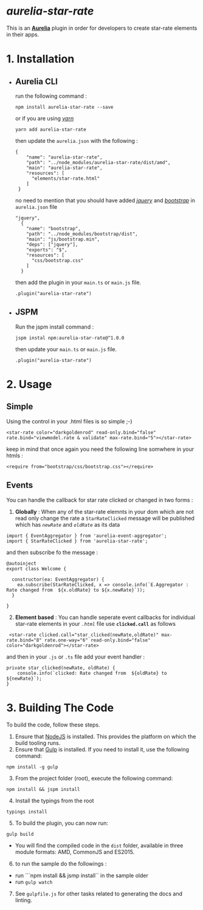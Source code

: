 # *aurelia-star-rate*

  This is an **[Aurelia](http://aurelia.io/)** plugin in order for developers to create star-rate elements in their apps.


# 1. Installation

* ##  Aurelia CLI

  run the following command :

  ```
  npm install aurelia-star-rate --save
  ```
  or if you are using *[yarn](https://yarnpkg.com/)*

  ```
  yarn add aurelia-star-rate
  ```

  then update the ```aurelia.json``` with the following : 

  ```
  {
      "name": "aurelia-star-rate",
      "path": "../node_modules/aurelia-star-rate/dist/amd",
      "main": "aurelia-star-rate",
      "resources": [
        "elements/star-rate.html"
      ]
   }
  ``` 

  no need to mention that you should have added *[jquery](https://www.npmjs.com/package/jquery)* and *[bootstrap](https://www.npmjs.com/package/bootstrap)* 
  in ```aurelia.json``` file

  ```
  "jquery",
    {
      "name": "bootstrap",
      "path": "../node_modules/bootstrap/dist",
      "main": "js/bootstrap.min",
      "deps": ["jquery"],
      "exports": "$",
      "resources": [
        "css/bootstrap.css"
      ]
    }
  ```

  then add the plugin in your ```main.ts``` or ```main.js``` file. 

  ``` .plugin("aurelia-star-rate") ```

* ## JSPM  

  Run the jspm install command : 

  ```
  jspm instal npm:aurelia-star-rate@^1.0.0
  ```

  then update your ```main.ts``` or ```main.js``` file. 

    ``` .plugin("aurelia-star-rate") ```


# 2. Usage

## Simple

Using the control in your .html files is so simple ;-)

```
<star-rate color="darkgoldenrod" read-only.bind="false" rate.bind="viewmodel.rate & validate" max-rate.bind="5"></star-rate>
```
keep in mind that once again you need the following line somwhere in your htmls : 

```
<require from="bootstrap/css/bootstrap.css"></require>
```

## Events

You can handle the callback for star rate clicked or changed in two forms : 

1. **Globally** :
  When any of the star-rate elemnts in your dom which are not read only change the rate a ```StarRateClicked``` message will be published which has *```newRate```* and *```oldRate```* as its data 

  ```
  import { EventAggregator } from 'aurelia-event-aggregator';
  import { StarRateClicked } from 'aurelia-star-rate';

  ```
  and then subscribe fo the message : 

  ```
  @autoinject
  export class Welcome {
    
    constructor(ea: EventAggregator) {
      ea.subscribe(StarRateClicked, x => console.info(`E.Aggregator : Rate changed from  ${x.oldRate} to ${x.newRate}`));
    }

  }

  ```


2. **Element based** : You can handle seperate event callbacks for individual star-rate elements 
 in your *```.html```* file use **```clicked.call```** as follows
```
 <star-rate clicked.call="star_clicked(newRate,oldRate)" max-rate.bind="8" rate.one-way="6" read-only.bind="false" color="darkgoldenrod"></star-rate>
```
and then in your ```.js``` or ```.ts``` file add your event handler : 

```
private star_clicked(newRate, oldRate) {
    console.info(`clicked: Rate changed from  ${oldRate} to ${newRate}`);
}
```


# 3. Building The Code

To build the code, follow these steps.

1. Ensure that [NodeJS](http://nodejs.org/) is installed. This provides the platform on which the build tooling runs.
2. Ensure that [Gulp](http://gulpjs.com/) is installed. If you need to install it, use the following command:

  ```shell
  npm install -g gulp
  ```
3. From the project folder (root), execute the following command:
  ```shell
  npm install && jspm install
  ```

4. Install the typings from the root
  ```
  typings install
  ```
5. To build the plugin, you can now run:

  ```shell
  gulp build
  ```
  * You will find the compiled code in the `dist` folder, available in three module formats: AMD, CommonJS and ES2015.

6. to run the sample do the followings : 

  * run ```npm install && jsmp install`` in the sample older
  * run ```gulp watch```


7. See `gulpfile.js` for other tasks related to generating the docs and linting.